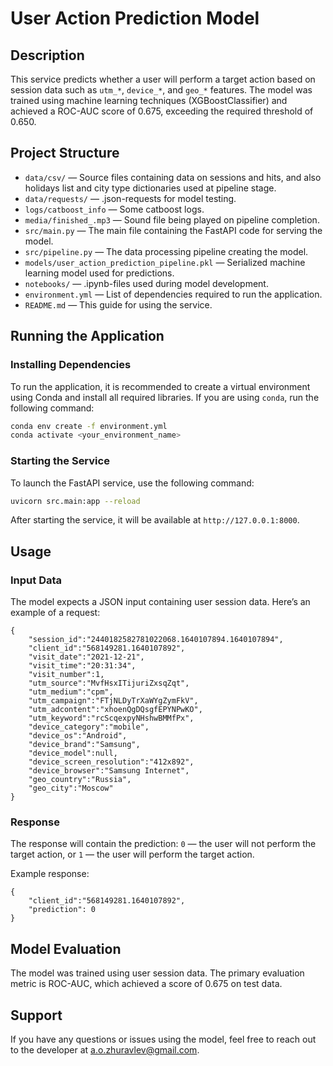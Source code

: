 # User Action Prediction Model

## Description

  
This service predicts whether a user will perform a target action based on session data such as `utm_*`, `device_*`, and `geo_*` features. The model was trained using machine learning techniques (XGBoostClassifier) and achieved a ROC-AUC score of 0.675, exceeding the required threshold of 0.650.

## Project Structure

- `data/csv/` — Source files containing data on sessions and hits, and also holidays list and city type dictionaries used at pipeline stage.
- `data/requests/` — .json-requests for model testing.
- `logs/catboost_info` — Some catboost logs.
- `media/finished_.mp3` — Sound file being played on pipeline completion.
- `src/main.py` — The main file containing the FastAPI code for serving the model.
- `src/pipeline.py` — The data processing pipeline creating the model.
- `models/user_action_prediction_pipeline.pkl` — Serialized machine learning model used for predictions.
- `notebooks/` — .ipynb-files used during model development.
- `environment.yml` — List of dependencies required to run the application.
- `README.md` — This guide for using the service.
 

## Running the Application

### Installing Dependencies

To run the application, it is recommended to create a virtual environment using Conda and install all required libraries. If you are using `conda`, run the following command:
  
```bash
conda env create -f environment.yml
conda activate <your_environment_name>
```

### Starting the Service

To launch the FastAPI service, use the following command:

```bash
uvicorn src.main:app --reload
```

After starting the service, it will be available at `http://127.0.0.1:8000`.


## Usage

### Input Data

The model expects a JSON input containing user session data. Here’s an example of a request:

```
{
	"session_id":"2440182582781022068.1640107894.1640107894",
	"client_id":"568149281.1640107892",
	"visit_date":"2021-12-21",
	"visit_time":"20:31:34",
	"visit_number":1,
	"utm_source":"MvfHsxITijuriZxsqZqt",
	"utm_medium":"cpm",
	"utm_campaign":"FTjNLDyTrXaWYgZymFkV",
	"utm_adcontent":"xhoenQgDQsgfEPYNPwKO",
	"utm_keyword":"rcScqexpyNHshwBMMfPx",
	"device_category":"mobile",
	"device_os":"Android",
	"device_brand":"Samsung",
	"device_model":null,
	"device_screen_resolution":"412x892",
	"device_browser":"Samsung Internet",
	"geo_country":"Russia",
	"geo_city":"Moscow"
}
```

### Response

The response will contain the prediction: `0` — the user will not perform the target action, or `1` — the user will perform the target action.

Example response:
```
{
	"client_id":"568149281.1640107892",
	"prediction": 0
}
```


## Model Evaluation

The model was trained using user session data. The primary evaluation metric is ROC-AUC, which achieved a score of 0.675 on test data.

## Support

If you have any questions or issues using the model, feel free to reach out to the developer at a.o.zhuravlev@gmail.com.
